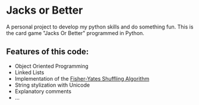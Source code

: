 # Jacks or Better
 A personal project to develop my python skills and do something fun. This is the card game "Jacks Or Better" programmed in Python.

 ## Features of this code:
  * Object Oriented Programming
  * Linked Lists
  * Implementation of the [Fisher-Yates Shuffling Algorithm](https://en.wikipedia.org/wiki/Fisher%E2%80%93Yates_shuffle)
  * String stylization with Unicode
  * Explanatory comments
  * ...

